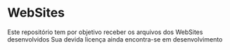 # WebSites
Este repositório tem por objetivo receber os arquivos dos WebSites desenvolvidos
Sua devida licença ainda encontra-se em desenvolvimento
